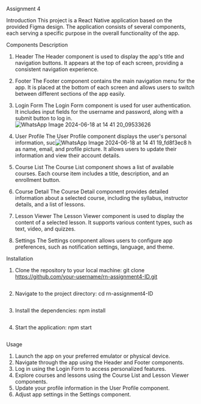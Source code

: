 Assignment 4

Introduction
This project is a React Native application based on the provided Figma design. The application consists of several components, each serving a specific purpose in the overall functionality of the app.

Components Description

1. Header
The Header component is used to display the app's title and navigation buttons. It appears at the top of each screen, providing a consistent navigation experience.

2. Footer
The Footer component contains the main navigation menu for the app. It is placed at the bottom of each screen and allows users to switch between different sections of the app easily.

3. Login Form
The Login Form component is used for user authentication. It includes input fields for the username and password, along with a submit button to log in.
![WhatsApp Image 2024-06-18 at 14 41 20_09533626](https://github.com/Manuel-kyei/rn-assignment4-11091144/assets/170188652/80e37e49-6e19-47e3-a721-b13f55255cfa)

4. User Profile
The User Profile component displays the user's personal information, suc![WhatsApp Image 2024-06-18 at 14 41 19_fd8f3ec8](https://github.com/Manuel-kyei/rn-assignment4-11091144/assets/170188652/d9fd3027-8adc-40ce-992c-0ad091fa4b84)
h as name, email, and profile picture. It allows users to update their information and view their account details.

5. Course List
The Course List component shows a list of available courses. Each course item includes a title, description, and an enrollment button.

6. Course Detail
The Course Detail component provides detailed information about a selected course, including the syllabus, instructor details, and a list of lessons.

7. Lesson Viewer
The Lesson Viewer component is used to display the content of a selected lesson. It supports various content types, such as text, video, and quizzes.

8. Settings
The Settings component allows users to configure app preferences, such as notification settings, language, and theme.

Installation

1. Clone the repository to your local machine: 
    git clone https://github.com/your-username/rn-assignment4-ID.git
    ```

2. Navigate to the project directory:
    cd rn-assignment4-ID
    ```

3. Install the dependencies:
    npm install
    ```

4. Start the application:
    npm start
    ```

Usage

1. Launch the app on your preferred emulator or physical device.
2. Navigate through the app using the Header and Footer components.
3. Log in using the Login Form to access personalized features.
4. Explore courses and lessons using the Course List and Lesson Viewer components.
5. Update your profile information in the User Profile component.
6. Adjust app settings in the Settings component.
